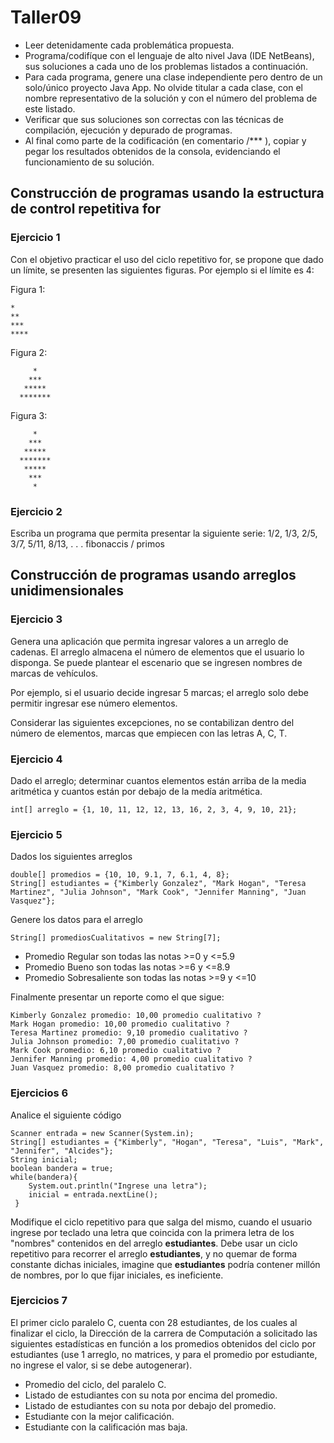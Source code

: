 # Taller09

* Leer detenidamente cada problemática propuesta.
* Programa/codifíque con el lenguaje de alto nivel Java (IDE NetBeans), sus soluciones a cada uno de los problemas listados a continuación. 
* Para cada programa, genere una clase independiente pero dentro de un solo/único proyecto Java App. No olvide titular a cada clase, con el nombre representativo de la solución y con el número del problema de este listado. 
* Verificar que sus soluciones son correctas con las técnicas de compilación, ejecución y depurado de programas.
* Al final como parte de la codificación (en comentario /*** ), copiar y pegar los resultados obtenidos de la consola, evidenciando el funcionamiento de su solución. 

## Construcción de programas usando la estructura de control repetitiva for

### Ejercicio 1

Con el objetivo practicar el uso del ciclo repetitivo for, se propone que dado un límite, se presenten las siguientes figuras. Por ejemplo si el límite es 4: 

Figura 1:

```
*
**
***
****
```

Figura 2:

```
     *
    ***
   *****
  *******
```

Figura 3:

```
     *
    ***
   *****
  *******
   *****
    ***
     *
```

### Ejercicio 2

Escriba un programa que permita presentar la siguiente serie: 
1/2, 1/3, 2/5, 3/7, 5/11, 8/13, . . . fibonaccis / primos 


## Construcción de programas usando arreglos unidimensionales

### Ejercicio 3

Genera una aplicación que permita ingresar valores a un arreglo de cadenas. El arreglo almacena el número de elementos que el usuario lo disponga. Se puede plantear el escenario que se ingresen nombres de marcas de vehículos.

Por ejemplo, si el usuario decide ingresar 5 marcas; el arreglo solo debe permitir ingresar ese número elementos.

Considerar las siguientes excepciones, no se contabilizan dentro del número de elementos, marcas que empiecen con las letras
A, C, T.

### Ejercicio 4

Dado el arreglo; determinar cuantos elementos están arriba de la media aritmética y cuantos están por debajo de la medía aritmética.
```
int[] arreglo = {1, 10, 11, 12, 12, 13, 16, 2, 3, 4, 9, 10, 21};
```

### Ejercicio 5

Dados los siguientes arreglos
```
double[] promedios = {10, 10, 9.1, 7, 6.1, 4, 8};
String[] estudiantes = {"Kimberly Gonzalez", "Mark Hogan", "Teresa Martinez", "Julia Johnson", "Mark Cook", "Jennifer Manning", "Juan Vasquez"};
```

Genere  los datos para el arreglo
```
String[] promediosCualitativos = new String[7];

```
* Promedio Regular son todas las notas >=0 y <=5.9
* Promedio Bueno son todas las notas >=6 y <=8.9
* Promedio Sobresaliente son todas las notas >=9 y <=10

Finalmente presentar un reporte como el que sigue:

```
Kimberly Gonzalez promedio: 10,00 promedio cualitativo ?
Mark Hogan promedio: 10,00 promedio cualitativo ?
Teresa Martinez promedio: 9,10 promedio cualitativo ?
Julia Johnson promedio: 7,00 promedio cualitativo ?
Mark Cook promedio: 6,10 promedio cualitativo ?
Jennifer Manning promedio: 4,00 promedio cualitativo ?
Juan Vasquez promedio: 8,00 promedio cualitativo ?
```
### Ejercicios 6

Analice el siguiente código
```
Scanner entrada = new Scanner(System.in);
String[] estudiantes = {"Kimberly", "Hogan", "Teresa", "Luis", "Mark", "Jennifer", "Alcides"};
String inicial;
boolean bandera = true;
while(bandera){
    System.out.println("Ingrese una letra");
    inicial = entrada.nextLine();
 }
```
Modifique el ciclo repetitivo para que salga del mismo, cuando el usuario ingrese por teclado una letra que coincida con la primera letra de los "nombres" contenidos en del arreglo **estudiantes**. Debe usar un ciclo repetitivo para recorrer el arreglo **estudiantes**, y no quemar de forma constante dichas iniciales, imagine que **estudiantes** podría contener millón de nombres, por lo que fijar iniciales, es ineficiente.


### Ejercicios 7

El primer ciclo paralelo C, cuenta con 28 estudiantes, de los cuales al finalizar el ciclo, la Dirección de la carrera de Computación a solicitado las siguientes estadísticas en función a los promedios obtenidos del ciclo por estudiantes (use 1 arreglo, no matrices, y para el promedio por estudiante, no ingrese el valor, si se debe autogenerar). 

- Promedio del ciclo, del paralelo C. 
- Listado de estudiantes con su nota por encima del promedio. 
- Listado de estudiantes con su nota por debajo del promedio. 
- Estudiante con la mejor calificación. 
- Estudiante con la calificación mas baja. 


